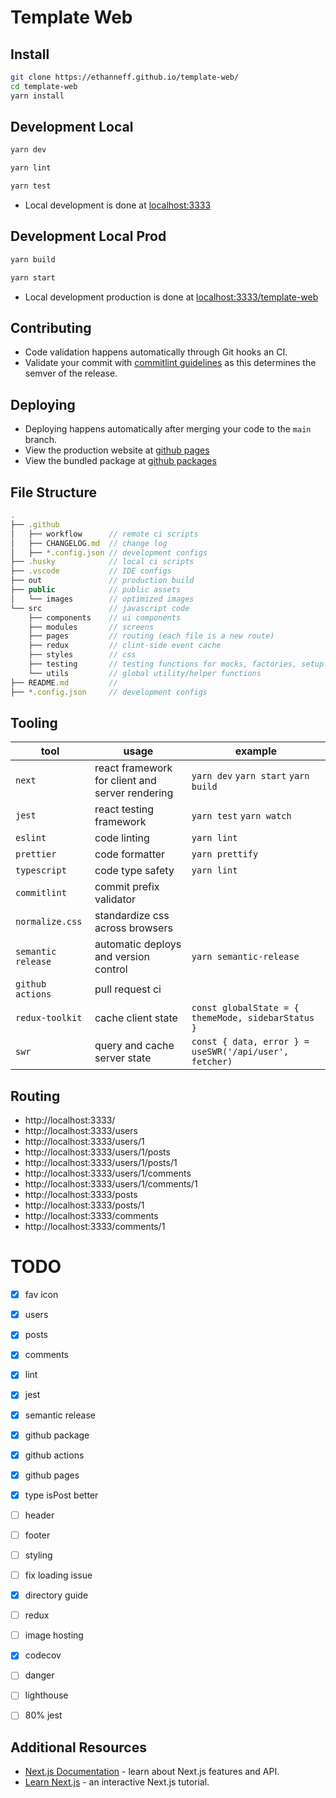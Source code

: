 # Template Web

## Install

```sh
git clone https://ethanneff.github.io/template-web/
cd template-web
yarn install
```

## Development Local

```sh
yarn dev
```

```sh
yarn lint
```

```sh
yarn test
```

- Local development is done at [localhost:3333](http://localhost:3333)

## Development Local Prod

```sh
yarn build
```

```sh
yarn start
```

- Local development production is done at [localhost:3333/template-web](http://localhost:3333/template-web)

## Contributing

- Code validation happens automatically through Git hooks an CI.
- Validate your commit with [commitlint guidelines](https://github.com/semantic-release/semantic-release#commit-message-format) as this determines the semver of the release.

## Deploying

- Deploying happens automatically after merging your code to the `main` branch.
- View the production website at [github pages](https://ethanneff.github.io/template-web)
- View the bundled package at [github packages](https://github.com/ethanneff/template-web/packages/840620)

## File Structure

```ts
.
├── .github
│   ├── workflow      // remote ci scripts
│   ├── CHANGELOG.md  // change log
│   ├── *.config.json // development configs
├── .husky            // local ci scripts
├── .vscode           // IDE configs
├── out               // production build
├── public            // public assets
│   └── images        // optimized images
└── src               // javascript code
    ├── components    // ui components
    ├── modules       // screens
    ├── pages         // routing (each file is a new route)
    ├── redux         // clint-side event cache
    ├── styles        // css
    ├── testing       // testing functions for mocks, factories, setup
    └── utils         // global utility/helper functions
├── README.md         //
├── *.config.json     // development configs
```

## Tooling

| tool               | usage                                           | example                                                |
| ------------------ | ----------------------------------------------- | ------------------------------------------------------ |
| `next`             | react framework for client and server rendering | `yarn dev` `yarn start` `yarn build`                   |
| `jest`             | react testing framework                         | `yarn test` `yarn watch`                               |
| `eslint`           | code linting                                    | `yarn lint`                                            |
| `prettier`         | code formatter                                  | `yarn prettify`                                        |
| `typescript`       | code type safety                                | `yarn lint`                                            |
| `commitlint`       | commit prefix validator                         |                                                        |
| `normalize.css`    | standardize css across browsers                 |                                                        |
| `semantic release` | automatic deploys and version control           | `yarn semantic-release`                                |
| `github actions`   | pull request ci                                 |                                                        |
| `redux-toolkit`    | cache client state                              | `const globalState = { themeMode, sidebarStatus }`     |
| `swr`              | query and cache server state                    | `const { data, error } = useSWR('/api/user', fetcher)` |

## Routing

- http://localhost:3333/
- http://localhost:3333/users
- http://localhost:3333/users/1
- http://localhost:3333/users/1/posts
- http://localhost:3333/users/1/posts/1
- http://localhost:3333/users/1/comments
- http://localhost:3333/users/1/comments/1
- http://localhost:3333/posts
- http://localhost:3333/posts/1
- http://localhost:3333/comments
- http://localhost:3333/comments/1

# TODO

- [x] fav icon
- [x] users
- [x] posts
- [x] comments

- [x] lint
- [x] jest
- [x] semantic release
- [x] github package
- [x] github actions
- [x] github pages
- [x] type isPost better

- [ ] header
- [ ] footer
- [ ] styling
- [ ] fix loading issue
- [x] directory guide

- [ ] redux
- [ ] image hosting
- [x] codecov
- [ ] danger
- [ ] lighthouse
- [ ] 80% jest

## Additional Resources

- [Next.js Documentation](https://nextjs.org/docs) - learn about Next.js features and API.
- [Learn Next.js](https://nextjs.org/learn) - an interactive Next.js tutorial.
